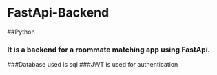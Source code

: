 # FastApi-Backend
##Python
### It is a backend for a roommate matching app using FastApi.
###Database used is sql
###JWT is used for authentication
